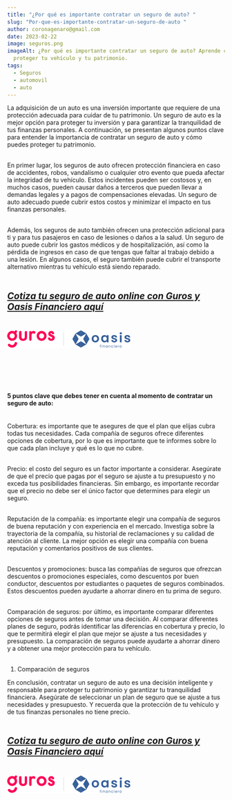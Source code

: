 ```yaml
---
title: "¿Por qué es importante contratar un seguro de auto? "
slug: "Por-que-es-importante-contratar-un-seguro-de-auto "
author: coronagenaro@gmail.com
date: 2023-02-22
image: seguros.png
imageAlt: ¿Por qué es importante contratar un seguro de auto? Aprende cómo
  proteger tu vehículo y tu patrimonio.
tags:
  - Seguros
  - automovil
  - auto
---
```

La adquisición de un auto es una inversión importante que requiere de una protección adecuada para cuidar de tu patrimonio. Un seguro de auto es la mejor opción para proteger tu inversión y para garantizar la tranquilidad de tus finanzas personales. A continuación, se presentan algunos puntos clave para entender la importancia de contratar un seguro de auto y cómo puedes proteger tu patrimonio.<br/><br/>

En primer lugar, los seguros de auto ofrecen protección financiera en caso de accidentes, robos, vandalismo o cualquier otro evento que pueda afectar la integridad de tu vehículo. Estos incidentes pueden ser costosos y, en muchos casos, pueden causar daños a terceros que pueden llevar a demandas legales y a pagos de compensaciones elevadas. Un seguro de auto adecuado puede cubrir estos costos y minimizar el impacto en tus finanzas personales.<br/><br/>

Además, los seguros de auto también ofrecen una protección adicional para ti y para tus pasajeros en caso de lesiones o daños a la salud. Un seguro de auto puede cubrir los gastos médicos y de hospitalización, así como la pérdida de ingresos en caso de que tengas que faltar al trabajo debido a una lesión. En algunos casos, el seguro también puede cubrir el transporte alternativo mientras tu vehículo está siendo reparado.<br/><br/>

## ***[C﻿otiza tu seguro de auto online con Guros y Oasis Financiero aquí](https://www.guros.com/?PROMOCODE=OASISFINANCIERO)***<br/><br/>

![](guros-oasis-1.png)

## <br/><br/>

#### **5 puntos clave que debes tener en cuenta al momento de contratar un seguro de auto:**<br/><br/>

Cobertura: es importante que te asegures de que el plan que elijas cubra todas tus necesidades. Cada compañía de seguros ofrece diferentes opciones de cobertura, por lo que es importante que te informes sobre lo que cada plan incluye y qué es lo que no cubre.<br/><br/>

Precio: el costo del seguro es un factor importante a considerar. Asegúrate de que el precio que pagas por el seguro se ajuste a tu presupuesto y no exceda tus posibilidades financieras. Sin embargo, es importante recordar que el precio no debe ser el único factor que determines para elegir un seguro.<br/><br/>

Reputación de la compañía: es importante elegir una compañía de seguros de buena reputación y con experiencia en el mercado. Investiga sobre la trayectoria de la compañía, su historial de reclamaciones y su calidad de atención al cliente. La mejor opción es elegir una compañía con buena reputación y comentarios positivos de sus clientes.<br/><br/>

Descuentos y promociones: busca las compañías de seguros que ofrezcan descuentos o promociones especiales, como descuentos por buen conductor, descuentos por estudiantes o paquetes de seguros combinados. Estos descuentos pueden ayudarte a ahorrar dinero en tu prima de seguro.<br/><br/>

Comparación de seguros: por último, es importante comparar diferentes opciones de seguros antes de tomar una decisión. Al comparar diferentes planes de seguro, podrás identificar las diferencias en cobertura y precio, lo que te permitirá elegir el plan que mejor se ajuste a tus necesidades y presupuesto. La comparación de seguros puede ayudarte a ahorrar dinero y a obtener una mejor protección para tu vehículo.<br/><br/>

1. C﻿omparación de seguros

En conclusión, contratar un seguro de auto es una decisión inteligente y responsable para proteger tu patrimonio y garantizar tu tranquilidad financiera. Asegúrate de seleccionar un plan de seguro que se ajuste a tus necesidades y presupuesto. Y recuerda que la protección de tu vehículo y de tus finanzas personales no tiene precio.<br/><br/>

## ***[C﻿otiza tu seguro de auto online con Guros y Oasis Financiero aquí](https://www.guros.com/?PROMOCODE=OASISFINANCIERO)***<br/><br/>

![](guros-oasis-1.png)